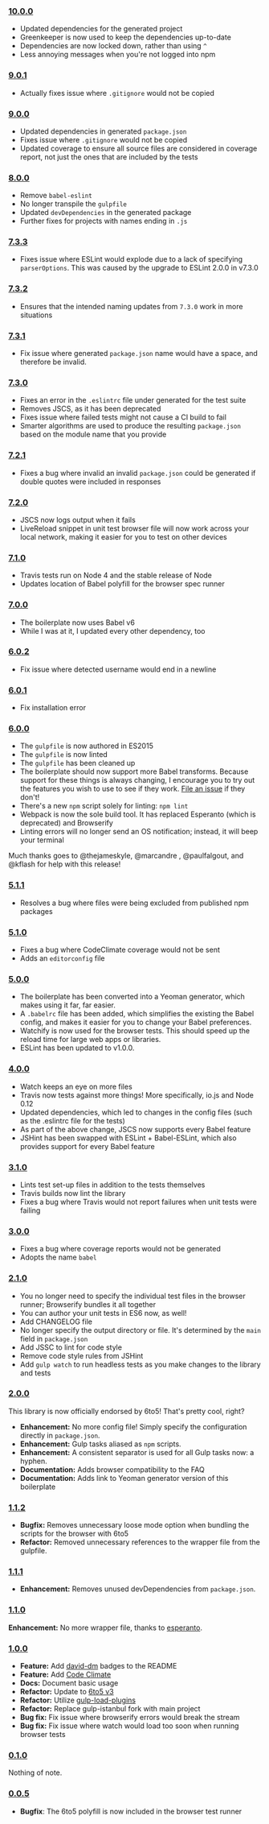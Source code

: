 ### [10.0.0](https://github.com/babel/babel-library-boilerplate/releases/tag/10.0.0)

- Updated dependencies for the generated project
- Greenkeeper is now used to keep the dependencies up-to-date
- Dependencies are now locked down, rather than using `^`
- Less annoying messages when you're not logged into npm

### [9.0.1](https://github.com/babel/babel-library-boilerplate/releases/tag/9.0.1)

- Actually fixes issue where `.gitignore` would not be copied

### [9.0.0](https://github.com/babel/babel-library-boilerplate/releases/tag/9.0.0)

- Updated dependencies in generated `package.json`
- Fixes issue where `.gitignore` would not be copied
- Updated coverage to ensure all source files are considered in coverage report,
  not just the ones that are included by the tests

### [8.0.0](https://github.com/babel/babel-library-boilerplate/releases/tag/8.0.0)

- Remove `babel-eslint`
- No longer transpile the `gulpfile`
- Updated `devDependencies` in the generated package
- Further fixes for projects with names ending in `.js`

### [7.3.3](https://github.com/babel/babel-library-boilerplate/releases/tag/7.3.3)

- Fixes issue where ESLint would explode due to a lack of specifying `parserOptions`.
  This was caused by the upgrade to ESLint 2.0.0 in v7.3.0

### [7.3.2](https://github.com/babel/babel-library-boilerplate/releases/tag/7.3.2)

- Ensures that the intended naming updates from `7.3.0` work in more situations

### [7.3.1](https://github.com/babel/babel-library-boilerplate/releases/tag/7.3.1)

- Fix issue where generated `package.json` name would have a space, and therefore
  be invalid.

### [7.3.0](https://github.com/babel/babel-library-boilerplate/releases/tag/7.3.0)

- Fixes an error in the `.eslintrc` file under generated for the test suite
- Removes JSCS, as it has been deprecated
- Fixes issue where failed tests might not cause a CI build to fail
- Smarter algorithms are used to produce the resulting `package.json` based
  on the module name that you provide

### [7.2.1](https://github.com/babel/babel-library-boilerplate/releases/tag/7.2.1)

- Fixes a bug where invalid an invalid `package.json` could be generated if double
  quotes were included in responses

### [7.2.0](https://github.com/babel/babel-library-boilerplate/releases/tag/7.2.0)

- JSCS now logs output when it fails
- LiveReload snippet in unit test browser file will now work across your local network,
  making it easier for you to test on other devices

### [7.1.0](https://github.com/babel/babel-library-boilerplate/releases/tag/7.1.0)

- Travis tests run on Node 4 and the stable release of Node
- Updates location of Babel polyfill for the browser spec runner

### [7.0.0](https://github.com/babel/babel-library-boilerplate/releases/tag/7.0.0)

- The boilerplate now uses Babel v6
- While I was at it, I updated every other dependency, too

### [6.0.2](https://github.com/babel/babel-library-boilerplate/releases/tag/6.0.2)

- Fix issue where detected username would end in a newline

### [6.0.1](https://github.com/babel/babel-library-boilerplate/releases/tag/6.0.1)

- Fix installation error

### [6.0.0](https://github.com/babel/babel-library-boilerplate/releases/tag/6.0.0)

- The `gulpfile` is now authored in ES2015
- The `gulpfile` is now linted
- The `gulpfile` has been cleaned up
- The boilerplate should now support more Babel transforms. Because support for these things is always changing, I encourage you to try out the features you wish to use to see if they work. [File an issue](https://github.com/babel/generator-babel-boilerplate/issues/new) if they don't!
- There's a new `npm` script solely for linting: `npm lint`
- Webpack is now the sole build tool. It has replaced Esperanto (which is deprecated) and Browserify
- Linting errors will no longer send an OS notification; instead, it will beep your terminal

Much thanks goes to @thejameskyle, @marcandre , @paulfalgout, and @kflash for help with this release!

### [5.1.1](https://github.com/babel/babel-library-boilerplate/releases/tag/5.1.1)

- Resolves a bug where files were being excluded from published npm packages

### [5.1.0](https://github.com/babel/babel-library-boilerplate/releases/tag/v5.1.0)

- Fixes a bug where CodeClimate coverage would not be sent
- Adds an `editorconfig` file

### [5.0.0](https://github.com/babel/babel-library-boilerplate/releases/tag/v5.0.0)

- The boilerplate has been converted into a Yeoman generator, which makes using it far, far easier.
- A `.babelrc` file has been added, which simplifies the existing the Babel config, and makes it easier for you to change your Babel preferences.
- Watchify is now used for the browser tests. This should speed up the reload time for large web apps or libraries.
- ESLint has been updated to v1.0.0.

### [4.0.0](https://github.com/babel/babel-library-boilerplate/releases/tag/v4.0.0)

- Watch keeps an eye on more files
- Travis now tests against more things! More specifically, io.js and Node 0.12
- Updated dependencies, which led to changes in the config files (such as the .eslintrc file for the tests)
- As part of the above change, JSCS now supports every Babel feature
- JSHint has been swapped with ESLint + Babel-ESLint, which also provides support for every Babel feature

### [3.1.0](https://github.com/babel/babel-library-boilerplate/releases/tag/v3.1.0)

- Lints test set-up files in addition to the tests themselves
- Travis builds now lint the library
- Fixes a bug where Travis would not report failures when unit tests were failing

### [3.0.0](https://github.com/babel/babel-library-boilerplate/releases/tag/v3.0.0)

- Fixes a bug where coverage reports would not be generated
- Adopts the name `babel`

### [2.1.0](https://github.com/babel/babel-library-boilerplate/releases/tag/v2.1.0)

- You no longer need to specify the individual test files in the browser runner; Browserify bundles it all together
- You can author your unit tests in ES6 now, as well!
- Add CHANGELOG file
- No longer specify the output directory or file. It's determined by the `main` field in `package.json`
- Add JSSC to lint for code style
- Remove code style rules from JSHint
- Add `gulp watch` to run headless tests as you make changes to the library and tests

### [2.0.0](https://github.com/babel/babel-library-boilerplate/releases/tag/v2.0.0)

This library is now officially endorsed by 6to5! That's pretty cool, right?

- **Enhancement:** No more config file! Simply specify the configuration directly in `package.json`.
- **Enhancement:** Gulp tasks aliased as `npm` scripts.
- **Enhancement:** A consistent separator is used for all Gulp tasks now: a hyphen.
- **Documentation:** Adds browser compatibility to the FAQ
- **Documentation:** Adds link to Yeoman generator version of this boilerplate

### [1.1.2](https://github.com/babel/babel-library-boilerplate/releases/tag/v1.1.2)

- **Bugfix:** Removes unnecessary loose mode option when bundling the scripts for the browser with 6to5
- **Refactor:** Removed unnecessary references to the wrapper file from the gulpfile.

### [1.1.1](https://github.com/babel/babel-library-boilerplate/releases/tag/v1.1.1)

- **Enhancement:** Removes unused devDependencies from `package.json`.

### [1.1.0](https://github.com/babel/babel-library-boilerplate/releases/tag/v1.1.0)

**Enhancement:** No more wrapper file, thanks to [esperanto](https://github.com/esperantojs/esperanto).

### [1.0.0](https://github.com/babel/babel-library-boilerplate/releases/tag/v1.0.0)

- **Feature:** Add [david-dm](https://david-dm.org/) badges to the README
- **Feature:** Add [Code Climate](https://codeclimate.com)
- **Docs:** Document basic usage
- **Refactor:** Update to [6to5 v3](http://6to5.org/blog/2015/01/27/2to3/)
- **Refactor:** Utilize [gulp-load-plugins](https://www.npmjs.com/package/gulp-load-plugins)
- **Refactor:** Replace gulp-istanbul fork with main project
- **Bug fix:** Fix issue where browserify errors would break the stream
- **Bug fix:** Fix issue where watch would load too soon when running browser tests

### [0.1.0](https://github.com/babel/babel-library-boilerplate/releases/tag/v0.1.0)

Nothing of note.

### [0.0.5](https://github.com/babel/babel-library-boilerplate/releases/tag/v0.0.5)

- **Bugfix**: The 6to5 polyfill is now included in the browser test runner
